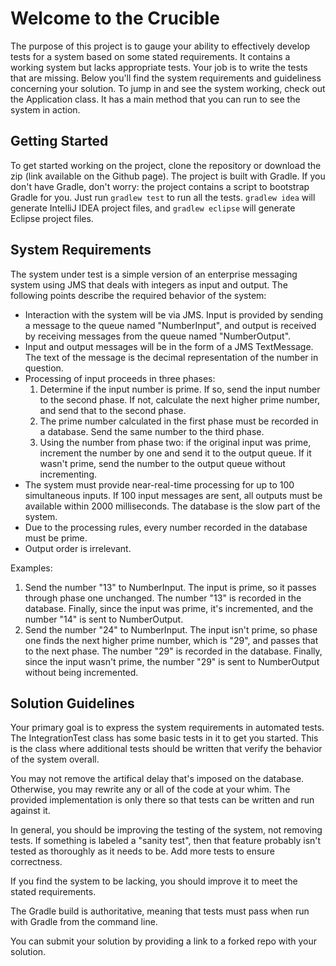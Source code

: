 Welcome to the Crucible
=======================

The purpose of this project is to gauge your ability to effectively develop tests for a system based on some stated
requirements. It contains a working system but lacks appropriate tests. Your job is to write the tests that are missing.
Below you'll find the system requirements and guideliness concerning your solution. To jump in and see the system
working, check out the Application class. It has a main method that you can run to see the system in action.

Getting Started
---------------

To get started working on the project, clone the repository or download the zip (link available on the Github page). The
project is built with Gradle. If you don't have Gradle, don't worry: the project contains a script to bootstrap Gradle
for you. Just run `gradlew test` to run all the tests. `gradlew idea` will generate IntelliJ IDEA project files, and
`gradlew eclipse` will generate Eclipse project files.

System Requirements
-------------------

The system under test is a simple version of an enterprise messaging system using JMS that deals with integers as input
and output. The following points describe the required behavior of the system:

- Interaction with the system will be via JMS. Input is provided by sending a message to the queue named "NumberInput",
and output is received by receiving messages from the queue named "NumberOutput".
- Input and output messages will be in the form of a JMS TextMessage. The text of the message is the decimal
representation of the number in question.
- Processing of input proceeds in three phases:
    1. Determine if the input number is prime. If so, send the input number to the second phase. If not, calculate the
    next higher prime number, and send that to the second phase.
    2. The prime number calculated in the first phase must be recorded in a database. Send the same number to the third
    phase.
    3. Using the number from phase two: if the original input was prime, increment the number by one and send it to the
    output queue. If it wasn't prime, send the number to the output queue without incrementing.
- The system must provide near-real-time processing for up to 100 simultaneous inputs. If 100 input messages are sent,
all outputs must be available within 2000 milliseconds. The database is the slow part of the system.
- Due to the processing rules, every number recorded in the database must be prime.
- Output order is irrelevant.

Examples:

1. Send the number "13" to NumberInput. The input is prime, so it passes through phase one unchanged. The number "13" is
recorded in the database. Finally, since the input was prime, it's incremented, and the number "14" is sent to
NumberOutput.
2. Send the number "24" to NumberInput. The input isn't prime, so phase one finds the next higher prime number, which is
"29", and passes that to the next phase. The number "29" is recorded in the database. Finally, since the input wasn't
prime, the number "29" is sent to NumberOutput without being incremented.

Solution Guidelines
-------------------

Your primary goal is to express the system requirements in automated tests. The IntegrationTest class has some basic
tests in it to get you started. This is the class where additional tests should be written that verify the behavior of
the system overall.

You may not remove the artifical delay that's imposed on the database. Otherwise, you may rewrite any or all of the
code at your whim. The provided implementation is only there so that tests can be written and run against it.

In general, you should be improving the testing of the system, not removing tests. If something is labeled a "sanity
test", then that feature probably isn't tested as thoroughly as it needs to be. Add more tests to ensure correctness.

If you find the system to be lacking, you should improve it to meet the stated requirements.

The Gradle build is authoritative, meaning that tests must pass when run with Gradle from the command line.

You can submit your solution by providing a link to a forked repo with your solution.
